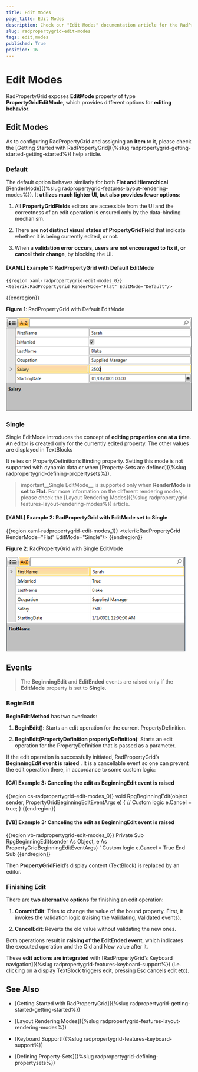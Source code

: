 ```yaml
---
title: Edit Modes
page_title: Edit Modes
description: Check our "Edit Modes" documentation article for the RadPropertyGrid WPF control.
slug: radpropertygrid-edit-modes
tags: edit,modes
published: True
position: 16
---
```


# Edit Modes

RadPropertyGrid exposes __EditMode__ property of type __PropertyGridEditMode__, which provides different options for __editing behavior__.

## Edit Modes

As to configuring RadPropertyGrid and assigning an __Item__ to it, please check the [Getting Started with RadPropertyGrid]({%slug radpropertygrid-getting-started-getting-started%}) help article.

### Default

The default option behaves similarly for both __Flat and Hierarchical__ [RenderMode]({%slug radpropertygrid-features-layout-rendering-modes%}). It __utilizes much lighter UI, but also provides fewer options__: 

1. All __PropertyGridFields__ editors are accessible from the UI and the correctness of an edit operation is ensured only by the data-binding mechanism.

2. There are __not distinct visual states of PropertyGridField__ that indicate whether it is being currently edited, or not.

3. When a __validation error occurs, users are not encouraged to fix it, or cancel their change__, by blocking the UI.

#### __[XAML] Example 1: RadPropertyGrid with Default EditMode__

	{{region xaml-radpropertygrid-edit-modes_0}}
	<telerik:RadPropertyGrid RenderMode="Flat" EditMode="Default"/>
{{endregion}}

__Figure 1__: RadPropertyGrid with Default EditMode

![Rad Property Grid Edit Modes Default](images/RadPropertyGrid_EditModes_Default.png)

### Single

Single EditMode introduces the concept of __editing properties one at a time__. An editor is created only for the currently edited property. The other values are displayed in TextBlocks

It relies on PropertyDefinition’s Binding property. Setting this mode is not supported with dynamic data or when [Property-Sets are defined]({%slug radpropertygrid-defining-propertysets%}).

>important__Single EditMode__ is supported only when __RenderMode is set to Flat__. For more information on the different rendering modes, please check the [Layout Rendering Modes]({%slug radpropertygrid-features-layout-rendering-modes%}) article.

#### __[XAML] Example 2: RadPropertyGrid with EditMode set to Single__

{{region xaml-radpropertygrid-edit-modes_1}}
	<telerik:RadPropertyGrid RenderMode="Flat" EditMode="Single"/>
{{endregion}}

__Figure 2__: RadPropertyGrid with Single EditMode

![Rad Property Grid Edit Modes Single](images/RadPropertyGrid_EditModes_Single.png)

## Events

> The __BeginningEdit__ and __EditEnded__ events are raised only if the __EditMode__ property is set to __Single__.  

### BeginEdit

__BeginEditMethod__ has two overloads:

1. __BeginEdit()__: Starts an edit operation for the current PropertyDefinition.

2. __BeginEdit(PropertyDefinition propertyDefinition)__: Starts an edit operation for the PropertyDefinition that is passed as a parameter.

If the edit operation is successfully initiated, RadPropertyGrid’s __BeginningEdit event is raised__ . It is a cancellable event so one can prevent the edit operation there, in accordance to some custom logic:

#### __[C#] Example 3: Canceling the edit as BeginningEdit event is raised__

{{region cs-radpropertygrid-edit-modes_0}}
	void RpgBeginningEdit(object sender, PropertyGridBeginningEditEventArgs e)
	{
	    // Custom logic
	    e.Cancel = true;
	}
{{endregion}}

#### __[VB] Example 3: Canceling the edit as BeginningEdit event is raised__

{{region vb-radpropertygrid-edit-modes_0}}
	Private Sub RpgBeginningEdit(sender As Object, e As PropertyGridBeginningEditEventArgs)
	    ' Custom logic
	    e.Cancel = True
	End Sub
{{endregion}}

Then __PropertyGridField__’s display content (TextBlock) is replaced by an editor.

### Finishing Edit

There are __two alternative options__ for finishing an edit operation:

1. __CommitEdit__: Tries to change the value of the bound property. First, it invokes the validation logic (raising the Validating, Validated events).

2. __CancelEdit__: Reverts the old value without validating the new ones.

Both operations result in __raising of the EditEnded event__, which indicates the executed operation and the Old and New value after it.

These __edit actions are integrated__ with [RadPropertyGrid’s Keyboard navigation]({%slug radpropertygrid-features-keyboard-support%}) (i.e. clicking on a display TextBlock triggers edit, pressing Esc cancels edit etc).

## See Also

 * [Getting Started with RadPropertyGrid]({%slug radpropertygrid-getting-started-getting-started%})

 * [Layout Rendering Modes]({%slug radpropertygrid-features-layout-rendering-modes%})

 * [Keyboard Support]({%slug radpropertygrid-features-keyboard-support%})

 * [Defining Property-Sets]({%slug radpropertygrid-defining-propertysets%})

